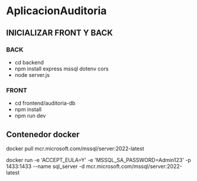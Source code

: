 # AplicacionAuditoria


## INICIALIZAR FRONT Y BACK

### BACK

- cd backend 
- npm install express mssql dotenv cors
- node server.js

### FRONT
- cd frontend/auditoria-db
- npm install
- npm run dev



## Contenedor docker

 docker pull mcr.microsoft.com/mssql/server:2022-latest

 docker run -e 'ACCEPT_EULA=Y' -e 'MSSQL_SA_PASSWORD=Admin123' -p 1433:1433 --name sql_server -d mcr.microsoft.com/mssql/server:2022-latest

